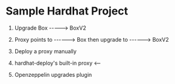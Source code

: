 # Sample Hardhat Project

1. Upgrade Box -----> BoxV2
2. Proxy points to  ------> Box
    then upgrade to ------> BoxV2

1. Deploy a proxy manually
2. hardhat-deploy's built-in proxy      <--
3. Openzeppelin upgrades plugin
